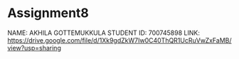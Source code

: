 # Assignment8
NAME: AKHILA GOTTEMUKKULA
STUDENT ID: 700745898
LINK: 
https://drive.google.com/file/d/1Xk9gdZkW7Iw0C40ThQR1UcRuVwZxFaMB/view?usp=sharing

